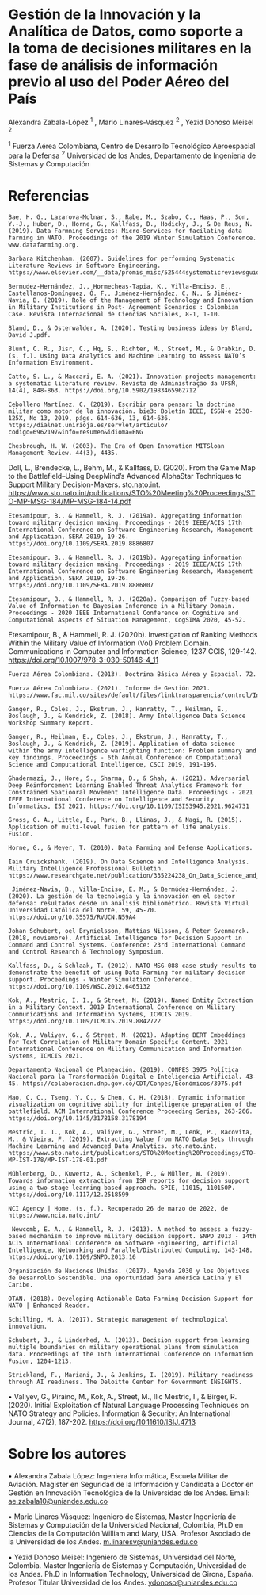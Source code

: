 # Gestión de la Innovación y la Analítica de Datos, como soporte a la toma de decisiones militares en la fase de análisis de información previo al uso del Poder Aéreo del País

Alexandra Zabala-López <sup>1</sup> , Mario Linares-Vásquez <sup>2</sup> , Yezid Donoso Meisel <sup>2</sup>

<sup>1</sup> Fuerza Aérea Colombiana, Centro de Desarrollo Tecnológico Aeroespacial para la Defensa
<sup>2</sup> Universidad de los Andes, Departamento de Ingeniería de Sistemas y Computación

# Referencias


    Bae, H. G., Lazarova-Molnar, S., Rabe, M., Szabo, C., Haas, P., Son, Y.-J., Huber, D., Horne, G., Kallfass, D., Hodicky, J., & De Reus, N. (2019). Data Farmning Services: Micro-Services for facilating data farming in NATO. Proceedings of the 2019 Winter Simulation Conference. www.datafarming.org.
    
    Barbara Kitchenham. (2007). Guidelines for performing Systematic Literature Reviews in Software Engineering. https://www.elsevier.com/__data/promis_misc/525444systematicreviewsguide.pdf
    
    Bermudez-Hernández, J., Hormecheas-Tapia, K., Villa-Enciso, E., Castellanos-Domínguez, Ó. F., Jiménez-Hernández, C. N., & Jiménez-Navia, B. (2019). Role of the Management of Technology and Innovation in Military Institutions in Post- Agreement Scenarios : Colombian Case. Revista Internacional de Ciencias Sociales, 8-1, 1-10.
    
    Bland, D., & Osterwalder, A. (2020). Testing business ideas by Bland, David J.pdf.
    
    Blunt, C. R., Jisr, C., Hq, S., Richter, M., Street, M., & Drabkin, D. (s. f.). Using Data Analytics and Machine Learning to Assess NATO’s Information Environment.
    
    Catto, S. L., & Maccari, E. A. (2021). Innovation projects management: a systematic literature review. Revista de Administração da UFSM, 14(4), 848-863. https://doi.org/10.5902/1983465962712
    
    Cebollero Martínez, C. (2019). Escribir para pensar: la doctrina militar como motor de la innovación. bie3: Boletín IEEE, ISSN-e 2530-125X, No 13, 2019, págs. 614-636, 13, 614-636. https://dialnet.unirioja.es/servlet/articulo?codigo=6962197&info=resumen&idioma=ENG
    
    Chesbrough, H. W. (2003). The Era of Open Innovation MITSloan Management Review. 44(3), 4435.
Doll, L., Brendecke, L., Behm, M., & Kallfass, D. (2020). From the Game Map to the Battlefield–Using DeepMind’s Advanced AlphaStar Techniques to Support Military Decision-Makers. sto.nato.int. https://www.sto.nato.int/publications/STO%20Meeting%20Proceedings/STO-MP-MSG-184/MP-MSG-184-14.pdf

    Etesamipour, B., & Hammell, R. J. (2019a). Aggregating information toward military decision making. Proceedings - 2019 IEEE/ACIS 17th International Conference on Software Engineering Research, Management and Application, SERA 2019, 19-26. https://doi.org/10.1109/SERA.2019.8886807
    
    Etesamipour, B., & Hammell, R. J. (2019b). Aggregating information toward military decision making. Proceedings - 2019 IEEE/ACIS 17th International Conference on Software Engineering Research, Management and Application, SERA 2019, 19-26. https://doi.org/10.1109/SERA.2019.8886807
    
    Etesamipour, B., & Hammell, R. J. (2020a). Comparison of Fuzzy-based Value of Information to Bayesian Inference in a Military Domain. Proceedings - 2020 IEEE International Conference on Cognitive and Computational Aspects of Situation Management, CogSIMA 2020, 45-52. 
    
Etesamipour, B., & Hammell, R. J. (2020b). Investigation of Ranking Methods Within the Military Value of Information (VoI) Problem Domain. Communications in Computer and Information Science, 1237 CCIS, 129-142. https://doi.org/10.1007/978-3-030-50146-4_11
    
    Fuerza Aérea Colombiana. (2013). Doctrina Básica Aérea y Espacial. 72.
    
    Fuerza Aérea Colombiana. (2021). Informe de Gestión 2021. https://www.fac.mil.co/sites/default/files/linktransparencia/control/Informesgestion/informesFAC/Informe_Gestion_FAC_2021_VF.pdf
    
    Ganger, R., Coles, J., Ekstrum, J., Hanratty, T., Heilman, E., Boslaugh, J., & Kendrick, Z. (2018). Army Intelligence Data Science Workshop Summary Report.
    
    Ganger, R., Heilman, E., Coles, J., Ekstrum, J., Hanratty, T., Boslaugh, J., & Kendrick, Z. (2019). Application of data science within the army intelligence warfighting function: Problem summary and key findings. Proceedings - 6th Annual Conference on Computational Science and Computational Intelligence, CSCI 2019, 191-195. 
    
    Ghadermazi, J., Hore, S., Sharma, D., & Shah, A. (2021). Adversarial Deep Reinforcement Learning Enabled Threat Analytics Framework for Constrained Spatiooral Movement Intelligence Data. Proceedings - 2021 IEEE International Conference on Intelligence and Security Informatics, ISI 2021. https://doi.org/10.1109/ISI53945.2021.9624731
    
    Gross, G. A., Little, E., Park, B., Llinas, J., & Nagi, R. (2015). Application of multi-level fusion for pattern of life analysis. Fusion.
    
    Horne, G., & Meyer, T. (2010). Data Farming and Defense Applications.
    
    Iain Cruickshank. (2019). On Data Science and Intelligence Analysis. Military Intelligence Professional Bulletin. https://www.researchgate.net/publication/335224238_On_Data_Science_and_Intelligence_Analysis
    
     Jiménez-Navia, B., Villa-Enciso, E. M., & Bermúdez-Hernández, J. (2020). La gestión de la tecnología y la innovación en el sector defensa: resultados desde un análisis bibliométrico. Revista Virtual Universidad Católica del Norte, 59, 45-70. https://doi.org/10.35575/RVUCN.N59A4
     
    Johan Schubert, oel Brynielsson, Mattias Nilsson, & Peter Svenmarck. (2018, noviembre). Artificial Intelligence for Decision Support in Command and Control Systems. Conference: 23rd International Command and Control Research & Technology Symposium. 
    
    Kallfass, D., & Schlaak, T. (2012). NATO MSG-088 case study results to demonstrate the benefit of using Data Farming for military decision support. Proceedings - Winter Simulation Conference. https://doi.org/10.1109/WSC.2012.6465132
    
    Kok, A., Mestric, I. I., & Street, M. (2019). Named Entity Extraction in a Military Context. 2019 International Conference on Military Communications and Information Systems, ICMCIS 2019. https://doi.org/10.1109/ICMCIS.2019.8842722
    
    Kok, A., Valiyev, G., & Street, M. (2021). Adapting BERT Embeddings for Text Correlation of Military Domain Specific Content. 2021 International Conference on Military Communication and Information Systems, ICMCIS 2021. 
    
    Departamento Nacional de Planeación. (2019). CONPES 3975 Política Nacional para la Transformación Digital e Inteligencia Artificial. 43-45. https://colaboracion.dnp.gov.co/CDT/Conpes/Económicos/3975.pdf
    
    Mao, C. C., Tseng, Y. C., & Chen, C. H. (2018). Dynamic information visualization on cognitive ability for intelligence preparation of the battlefield. ACM International Conference Proceeding Series, 263-266. https://doi.org/10.1145/3178158.3178194
    
    Mestric, I. I., Kok, A., Valiyev, G., Street, M., Lenk, P., Racovita, M., & Vieira, F. (2019). Extracting Value from NATO Data Sets through Machine Learning and Advanced Data Analytics. sto.nato.int. https://www.sto.nato.int/publications/STO%20Meeting%20Proceedings/STO-MP-IST-178/MP-IST-178-01.pdf
    
    Mühlenberg, D., Kuwertz, A., Schenkel, P., & Müller, W. (2019). Towards information extraction from ISR reports for decision support using a two-stage learning-based approach. SPIE, 11015, 110150P. https://doi.org/10.1117/12.2518599 
    
    NCI Agency | Home. (s. f.). Recuperado 26 de marzo de 2022, de https://www.ncia.nato.int/
    
     Newcomb, E. A., & Hammell, R. J. (2013). A method to assess a fuzzy-based mechanism to improve military decision support. SNPD 2013 - 14th ACIS International Conference on Software Engineering, Artificial Intelligence, Networking and Parallel/Distributed Computing, 143-148. https://doi.org/10.1109/SNPD.2013.16
     
    Organización de Naciones Unidas. (2017). Agenda 2030 y los Objetivos de Desarrollo Sostenible. Una oportunidad para América Latina y El Caribe.
    
    OTAN. (2018). Developing Actionable Data Farming Decision Support for NATO | Enhanced Reader.
    
    Schilling, M. A. (2017). Strategic management of technological innovation.
    
    Schubert, J., & Linderhed, A. (2013). Decision support from learning multiple boundaries on military operational plans from simulation data. Proceedings of the 16th International Conference on Information Fusion, 1204-1213.
    
    Strickland, F., Mariani, J., & Jenkins, I. (2019). Military readiness through AI readiness. The Deloitte Center for Government INSIGHTS.

• Valiyev, G., Piraino, M., Kok, A., Street, M., Ilic Mestric, I., & Birger, R. (2020). Initial Exploitation of Natural Language Processing Techniques on NATO Strategy and Policies. Information & Security: An International Journal, 47(2), 187-202. https://doi.org/10.11610/ISIJ.4713
 

# Sobre los autores

• Alexandra Zabala López: Ingeniera Informática, Escuela Militar de Aviación. Magister en Seguridad de la Información y Candidata a Doctor en Gestión en Innovación Tecnológica de la Universidad de los Andes. Email: ae.zabala10@uniandes.edu.co

• Mario Linares Vásquez: Ingeniero de Sistemas, Master Ingeniería de Sistemas y Computación de la Universidad Nacional, Colombia, Ph.D en Ciencias de la Computación William and Mary, USA. Profesor Asociado de la Universidad de los Andes. m.linaresv@uniandes.edu.co
 
• Yezid Donoso Meisel: Ingeniero de Sistemas, Universidad del Norte, Colombia. Master Ingeniería de Sistemas y Computación, Universidad de los Andes. Ph.D in Information Technology, Universidad de Girona, España. Profesor Titular Universidad de los Andes. ydonoso@uniandes.edu.co

